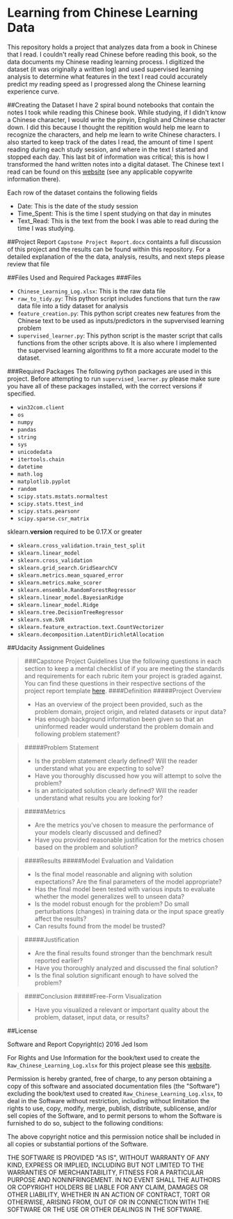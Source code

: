 
# Learning from Chinese Learning Data

This repository holds a project that analyzes data from a book in Chinese that I read.  I couldn't really read Chinese before reading this book, so the data documents my Chinese reading learning process.  I digitized the dataset (it was originally a written log) and used supervised learning analysis to determine what features in the text I read could accurately predict my reading speed as I progressed along the Chinese learning experience curve.

##Creating the Dataset
I have 2 spiral bound notebooks that contain the notes I took while reading this Chinese book.  While studying, if I didn't know a Chinese character, I would write the pinyin, English and Chinese character down.  I did this because I thought the repitition would help me learn to recognize the characters, and help me learn to write Chinese characters.  I also started to keep track of the dates I read, the amount of time I spent reading during each study session, and where in the text I started and stopped each day.  This last bit of information was critical; this is how I transformed the hand written notes into a digital dataset.  The Chinese text I read can be found on this [website](https://www.lds.org/scriptures/bofm?lang=zho) (see any applicable copywrite information there).  

Each row of the dataset contains the following fields
- Date: This is the date of the study session
- Time_Spent: This is the time I spent studying on that day in minutes
- Text_Read: This is the text from the book I was able to read during the time I was studying.

##Project Report
`Capstone Project Report.docx` containts a full discussion of this project and the results can be found within this repository.  For a detailed explanation of the the data, analysis, results, and next steps please review that file

##Files Used and Required Packages
###Files
- `Chinese_Learning_Log.xlsx`: This is the raw data file
- `raw_to_tidy.py`: This python script includes functions that turn the raw data file into a tidy dataset for analysis
- `feature_creation.py`: This python script creates new features from the Chinese text to be used as inputs/predictors in the supvervised learning problem
- `supervised_learner.py`: This python script is the master script that calls functions from the other scripts above.  It is also where I implemented the supervised learning algorithms to fit a more accurate model to the dataset.

###Required Packages
The following python packages are used in this project.  Before attempting to run `supervised_learner.py` please make sure you have all of these packages installed, with the correct versions if specified.
- `win32com.client`
- `os`
- `numpy`
- `pandas`
- `string`
- `sys`
- `unicodedata`
- `itertools.chain`
- `datetime`
- `math.log`
- `matplotlib.pyplot`
- `random`
- `scipy.stats.mstats.normaltest`
- `scipy.stats.ttest_ind`
- `scipy.stats.pearsonr`
- `scipy.sparse.csr_matrix`

sklearn.__version__ required to be 0.17.X or greater    
- `sklearn.cross_validation.train_test_split`
- `sklearn.linear_model`
- `sklearn.cross_validation`
- `sklearn.grid_search.GridSearchCV`
- `sklearn.metrics.mean_squared_error`
- `sklearn.metrics.make_scorer`
- `sklearn.ensemble.RandomForestRegressor`
- `sklearn.linear_model.BayesianRidge`
- `sklearn.linear_model.Ridge`
- `sklearn.tree.DecisionTreeRegressor`
- `sklearn.svm.SVR`
- `sklearn.feature_extraction.text.CountVectorizer`
- `sklearn.decomposition.LatentDirichletAllocation`

##Udacity Assignment Guidelines
>###Capstone Project Guidelines
>Use the following questions in each section to keep a mental checklist of if you are meeting the standards and requirements for each rubric item your project is graded against. You can find these questions in their respective sections of the project report template [here](https://docs.google.com/document/d/1B-vEOscvfqctGEMHTFDS9Nw7aqcE2iuwPRfp0jK8nf4/pub?embedded=true).
>####Definition
>#####Project Overview
>- Has an overview of the project been provided, such as the problem domain, project origin, and related datasets or input data?
>- Has enough background information been given so that an uninformed reader would understand the problem domain and following problem statement?

>#####Problem Statement
>- Is the problem statement clearly defined? Will the reader understand what you are expecting to solve?
>- Have you thoroughly discussed how you will attempt to solve the problem?
>- Is an anticipated solution clearly defined? Will the reader understand what results you are looking for?

>#####Metrics
>- Are the metrics you’ve chosen to measure the performance of your models clearly discussed and defined?
>- Have you provided reasonable justification for the metrics chosen based on the problem and solution?

>####Results
>#####Model Evaluation and Validation
>- Is the final model reasonable and aligning with solution expectations? Are the final parameters of the model appropriate?
>- Has the final model been tested with various inputs to evaluate whether the model generalizes well to unseen data?
>- Is the model robust enough for the problem? Do small perturbations (changes) in training data or the input space greatly affect the results?
>- Can results found from the model be trusted?

>#####Justification
>- Are the final results found stronger than the benchmark result reported earlier?
>- Have you thoroughly analyzed and discussed the final solution?
>- Is the final solution significant enough to have solved the problem?

>####Conclusion
>#####Free-Form Visualization
>- Have you visualized a relevant or important quality about the problem, dataset, input data, or results?

##License

Software and Report Copyright(c) 2016 Jed Isom

For Rights and Use Information for the book/text used to create the 
`Raw_Chinese_Learning_Log.xlsx` for this project please see this [website](https://www.lds.org/legal/terms?lang=eng&_r=1).

Permission is hereby granted, free of charge, to any person obtaining a copy
of this software and associated documentation files (the "Software") excluding the 
book/text used to created `Raw_Chinese_Learning_Log.xlsx`, to deal
in the Software without restriction, including without limitation the rights
to use, copy, modify, merge, publish, distribute, sublicense, and/or sell
copies of the Software, and to permit persons to whom the Software is
furnished to do so, subject to the following conditions:

The above copyright notice and this permission notice shall be included in all
copies or substantial portions of the Software.

THE SOFTWARE IS PROVIDED "AS IS", WITHOUT WARRANTY OF ANY KIND, EXPRESS OR
IMPLIED, INCLUDING BUT NOT LIMITED TO THE WARRANTIES OF MERCHANTABILITY,
FITNESS FOR A PARTICULAR PURPOSE AND NONINFRINGEMENT. IN NO EVENT SHALL THE
AUTHORS OR COPYRIGHT HOLDERS BE LIABLE FOR ANY CLAIM, DAMAGES OR OTHER
LIABILITY, WHETHER IN AN ACTION OF CONTRACT, TORT OR OTHERWISE, ARISING FROM,
OUT OF OR IN CONNECTION WITH THE SOFTWARE OR THE USE OR OTHER DEALINGS IN THE
SOFTWARE.
